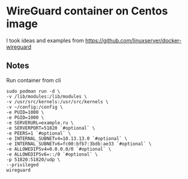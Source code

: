 # WireGuard container on Centos image

I took ideas and examples from https://github.com/linuxserver/docker-wireguard

## Notes

Run container from cli
```
sudo podman run -d \
-v /lib/modules:/lib/modules \
-v /usr/src/kernels:/usr/src/kernels \
-v ~/config:/config \
-e PUID=1000 \
-e PGID=1000 \
-e SERVERURL=example.ru \
-e SERVERPORT=51820 `#optional` \
-e PEERS=1 `#optional` \
-e INTERNAL_SUBNETv4=10.13.13.0 `#optional` \
-e INTERNAL_SUBNETv6=fc00:bfb7:3bdb:ae33 `#optional` \
-e ALLOWEDIPSv4=0.0.0.0/0 `#optional` \
-e ALLOWEDIPSv6=::/0 `#optional` \
-p 51820:51820/udp \
--privileged
wireguard
```
